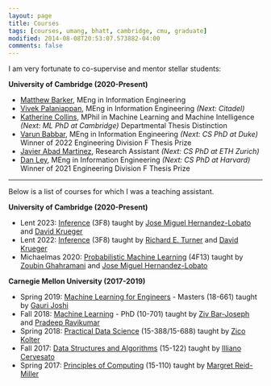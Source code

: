 ```yaml
---
layout: page
title: Courses
tags: [courses, umang, bhatt, cambridge, cmu, graduate]
modified: 2014-08-08T20:53:07.573882-04:00
comments: false
---
```


I am very fortunate to co-supervise and mentor stellar students:   

**University of Cambridge (2020-Present)**
* [Matthew Barker](https://matthewbarker.me/), MEng in Information Engineering 
* [Vivek Palaniappan](https://www.linkedin.com/in/vivek-palaniappan), MEng in Information Engineering *(Next: Citadel)*
* [Katherine Collins](https://collinskatie.github.io/), MPhil in Machine Learning and Machine Intelligence *(Next: ML PhD at Cambridge)*
Departmental Thesis Distinction
* [Varun Babbar](https://scholar.google.com/citations?user=cXV58usAAAAJ&hl=en), MEng in Information Engineering *(Next: CS PhD at Duke)*
Winner of 2022 Engineering Division F Thesis Prize
* [Javier Abad Martinez](https://ml.inf.ethz.ch/people/person-detail.MzEwOTc5.TGlzdC8xODA3LC0xNzg2MjE4NDI4.html), Research Assistant *(Next: CS PhD at ETH Zurich)*
* [Dan Ley](https://www.dan-ley.com/), MEng in Information Engineering *(Next: CS PhD at Harvard)*
Winner of 2021 Engineering Division F Thesis Prize

-----

Below is a list of courses for which I was a teaching assistant.

**University of Cambridge (2020-Present)**
* Lent 2023: [Inference](http://teaching.eng.cam.ac.uk/content/engineering-tripos-part-iia-3f8-inference-2022-23) (3F8) taught by [Jose Miguel Hernandez-Lobato](https://jmhl.org/) and [David Krueger](https://www.davidscottkrueger.com/)
* Lent 2022: [Inference](http://teaching.eng.cam.ac.uk/content/engineering-tripos-part-iia-3f8-inference-2021-22) (3F8) taught by [Richard E. Turner](http://learning.eng.cam.ac.uk/Public/Turner/WebHome) and [David Krueger](https://www.davidscottkrueger.com/)
* Michaelmas 2020: [Probabilistic Machine Learning](http://mlg.eng.cam.ac.uk/teaching/4f13/1920/) (4F13) taught by [Zoubin Ghahramani](http://mlg.eng.cam.ac.uk/zoubin/) and [Jose Miguel Hernandez-Lobato](https://jmhl.org/)

**Carnegie Mellon University (2017-2019)**
* Spring 2019: [Machine Learning for Engineers](https://www.andrew.cmu.edu/course/18-661/) - Masters (18-661) taught by [Gauri Joshi](https://www.andrew.cmu.edu/user/gaurij/)
* Fall 2018: [Machine Learning](http://www.cs.cmu.edu/~pradeepr/courses/701/2018-fall/) - PhD (10-701) taught by [Ziv Bar-Joseph](http://www.cs.cmu.edu/~zivbj/) and [Pradeep Ravikumar](http://www.cs.cmu.edu/~pradeepr/)
* Spring 2018: [Practical Data Science](http://www.datasciencecourse.org/) (15-388/15-688) taught by [Zico Kolter](http://zicokolter.com/)
* Fall 2017: [Data Structures and Algorithms](http://www.cs.cmu.edu/~iliano/courses/17F-CMU-CS122/home.shtml) (15-122) taught by [Illiano Cervesato](http://www.cs.cmu.edu/~iliano/)
* Spring 2017: [Principles of Computing](https://www.cs.cmu.edu/~15110/) (15-110) taught by [Margret Reid-Miller](http://www.cs.cmu.edu/~mrmiller/)


